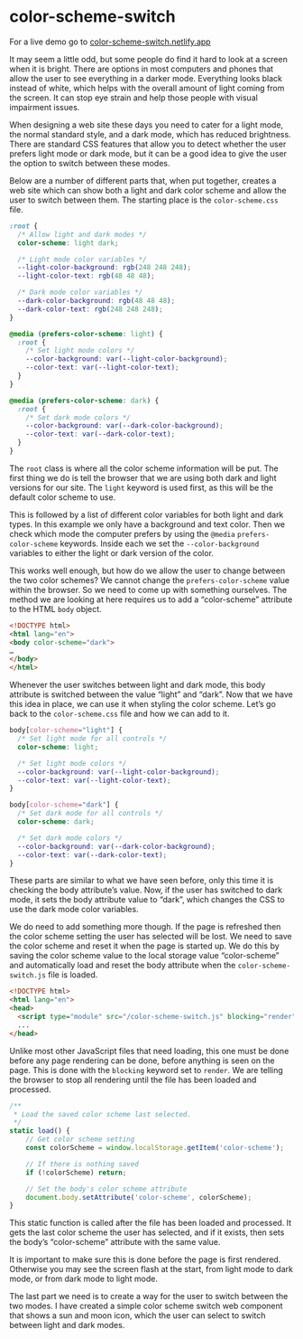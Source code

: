 # color-scheme-switch

For a live demo go to [color-scheme-switch.netlify.app](https://color-scheme-switch.netlify.app)

It may seem a little odd, but some people do find it hard to look at a screen when it is bright. There are options in most computers and phones that allow the user to see everything in a darker mode. Everything looks black instead of white, which helps with the overall amount of light coming from the screen. It can stop eye strain and help those people with visual impairment issues.

When designing a web site these days you need to cater for a light mode, the normal standard style, and a dark mode, which has reduced brightness. There are standard CSS features that allow you to detect whether the user prefers light mode or dark mode, but it can be a good idea to give the user the option to switch between these modes.

Below are a number of different parts that, when put together, creates a web site which can show both a light and dark color scheme and allow the user to switch between them. The starting place is the `color-scheme.css` file.

```css
:root {
  /* Allow light and dark modes */
  color-scheme: light dark;

  /* Light mode color variables */
  --light-color-background: rgb(248 248 248);
  --light-color-text: rgb(48 48 48);

  /* Dark mode color variables */
  --dark-color-background: rgb(48 48 48);
  --dark-color-text: rgb(248 248 248);
}

@media (prefers-color-scheme: light) {
  :root {
    /* Set light mode colors */
    --color-background: var(--light-color-background);
    --color-text: var(--light-color-text);
  }
}

@media (prefers-color-scheme: dark) {
  :root {
    /* Set dark mode colors */
    --color-background: var(--dark-color-background);
    --color-text: var(--dark-color-text);
  }
}
```

The `root` class is where all the color scheme information will be put. The first thing we do is tell the browser that we are using both dark and light versions for our site. The `light` keyword is used first, as this will be the default color scheme to use.

This is followed by a list of different color variables for both light and dark types. In this example we only have a background and text color. Then we check which mode the computer prefers by using the `@media` `prefers-color-scheme` keywords. Inside each we set the `--color-background` variables to either the light or dark version of the color.

This works well enough, but how do we allow the user to change between the two color schemes? We cannot change the `prefers-color-scheme` value within the browser. So we need to come up with something ourselves. The method we are looking at here requires us to add a “color-scheme” attribute to the HTML `body` object.

```html
<!DOCTYPE html>
<html lang="en">
<body color-scheme="dark">
…
</body>
</html>
```

Whenever the user switches between light and dark mode, this body attribute is switched between the value “light” and “dark”. Now that we have this idea in place, we can use it when styling the color scheme. Let’s go back to the `color-scheme.css` file and how we can add to it.

```css
body[color-scheme="light"] {
  /* Set light mode for all controls */
  color-scheme: light;

  /* Set light mode colors */
  --color-background: var(--light-color-background);
  --color-text: var(--light-color-text);
}

body[color-scheme="dark"] {
  /* Set dark mode for all controls */
  color-scheme: dark;

  /* Set dark mode colors */
  --color-background: var(--dark-color-background);
  --color-text: var(--dark-color-text);
}
```

These parts are similar to what we have seen before, only this time it is checking the body attribute’s value. Now, if the user has switched to dark mode, it sets the body attribute value to “dark”, which changes the CSS to use the dark mode color variables.

We do need to add something more though. If the page is refreshed then the color scheme setting the user has selected will be lost. We need to save the color scheme and reset it when the page is started up. We do this by saving the color scheme value to the local storage value “color-scheme” and automatically load and reset the body attribute when the `color-scheme-switch.js` file is loaded.

```html
<!DOCTYPE html>
<html lang="en">
<head>
  <script type="module" src="/color-scheme-switch.js" blocking="render" async></script>
  ...
</head>
```

Unlike most other JavaScript files that need loading, this one must be done before any page rendering can be done, before anything is seen on the page. This is done with the `blocking` keyword set to `render`. We are telling the browser to stop all rendering until the file has been loaded and processed.

```javascript
/**
 * Load the saved color scheme last selected.
 */
static load() {
    // Get color scheme setting
    const colorScheme = window.localStorage.getItem('color-scheme');

    // If there is nothing saved
    if (!colorScheme) return;

    // Set the body's color scheme attribute
    document.body.setAttribute('color-scheme', colorScheme);
}
```

This static function is called after the file has been loaded and processed. It gets the last color scheme the user has selected, and if it exists, then sets the body’s “color-scheme” attribute with the same value.

It is important to make sure this is done before the page is first rendered. Otherwise you may see the screen flash at the start, from light mode to dark mode, or from dark mode to light mode.

The last part we need is to create a way for the user to switch between the two modes. I have created a simple color scheme switch web component that shows a sun and moon icon, which the user can select to switch between light and dark modes.

